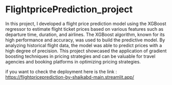 # FlightpricePrediction_project

In this project, I developed a flight price prediction model using the XGBoost regressor to estimate flight ticket prices based on various features such as departure time, duration, and airlines. The XGBoost algorithm, known for its high performance and accuracy, was used to build the predictive model. By analyzing historical flight data, the model was able to predict prices with a high degree of precision. This project showcased the application of gradient boosting techniques in pricing strategies and can be valuable for travel agencies and booking platforms in optimizing pricing strategies.

if you want to check the deployment here is the link : https://flightpriceprediction-by-shaikabd-main.streamlit.app/
